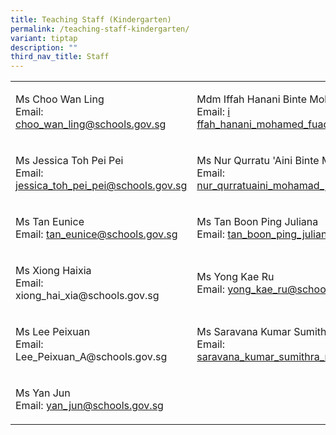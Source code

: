 ```yaml
---
title: Teaching Staff (Kindergarten)
permalink: /teaching-staff-kindergarten/
variant: tiptap
description: ""
third_nav_title: Staff
---
```

<table style="minWidth: 50px">
<colgroup>
<col>
<col>
</colgroup>
<tbody>
<tr>
<td rowspan="1" colspan="1">
<p>Ms Choo Wan Ling
<br>Email: <a href="mailto:choo_wan_ling@schools.gov.sg" rel="noopener noreferrer nofollow" target="_blank">choo_wan_ling@schools.gov.sg</a>
</p>
</td>
<td rowspan="1" colspan="1">
<p>Mdm Iffah Hanani Binte Mohamed Fu'ad
<br>Email: <a href="mailto:siti_fatimah_mohtar@schools.gov.sg" rel="noopener noreferrer nofollow" target="_blank">i</a>
<a href="mailto:ffah_hanani_mohamed_fuad_a@schools.gov.sg" rel="noopener noreferrer nofollow" target="_blank">ffah_hanani_mohamed_fuad_a@schools.gov.sg</a>
</p>
</td>
</tr>
<tr>
<td rowspan="1" colspan="1">
<p>Ms Jessica Toh Pei Pei
<br>Email: <a href="mailto:jessica_toh_pei_pei@schools.gov.sg" rel="noopener noreferrer nofollow" target="_blank">jessica_toh_pei_pei@schools.gov.sg</a>
</p>
</td>
<td rowspan="1" colspan="1">
<p>Ms Nur Qurratu 'Aini Binte Mohamad Jufri
<br>Email: <a href="mailto:nur_qurratuaini_mohamad_jufri@schools.gov.sg" rel="noopener noreferrer nofollow" target="_blank">nur_qurratuaini_mohamad_jufri@schools.gov.s</a>
</p>
</td>
</tr>
<tr>
<td rowspan="1" colspan="1">
<p>Ms Tan Eunice
<br>Email: <a href="mailto:tan_eunice@schools.gov.sg" rel="noopener noreferrer nofollow" target="_blank">tan_eunice@schools.gov.sg</a>
</p>
</td>
<td rowspan="1" colspan="1">
<p>Ms Tan Boon Ping Juliana
<br>Email: <a href="mailto:tan_boon_ping_juliana_a@schools.gov.sg" rel="noopener noreferrer nofollow" target="_blank">tan_boon_ping_juliana_a@schools.gov.sg</a>
</p>
</td>
</tr>
<tr>
<td rowspan="1" colspan="1">
<p>Ms Xiong Haixia
<br>Email: <a rel="noopener noreferrer nofollow" target="_blank">xiong_hai_xia@schools.gov.sg</a>
</p>
</td>
<td rowspan="1" colspan="1">
<p>Ms Yong Kae Ru
<br>Email: <a href="mailto:yong_kae_ru@schools.gov.sg" rel="noopener noreferrer nofollow" target="_blank">yong_kae_ru@schools.gov.sg</a>
</p>
</td>
</tr>
<tr>
<td rowspan="1" colspan="1">
<p>Ms Lee Peixuan
<br>Email: <a rel="noopener noreferrer nofollow" target="_blank">Lee_Peixuan_A@schools.gov.sg</a>
</p>
</td>
<td rowspan="1" colspan="1">
<p>Ms Saravana Kumar Sumithra Rajam
<br>Email: <a href="mailto:saravana_kumar_sumithra_rajam_a@schools.gov.sg" rel="noopener noreferrer nofollow" target="_blank">saravana_kumar_sumithra_rajam_a@schools.gov.sg</a>
</p>
</td>
</tr>
<tr>
<td rowspan="1" colspan="1">
<p>Ms Yan Jun
<br>Email: <a rel="noopener noreferrer nofollow" target="_blank"><u>yan_jun@schools.gov.sg</u></a>
</p>
</td>
<td rowspan="1" colspan="1">
<p></p>
</td>
</tr>
</tbody>
</table>
<p></p>